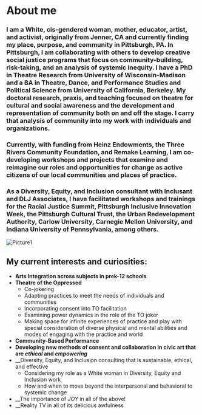# About me

###  I am a White, cis-gendered woman, mother, educator, artist, and activist, originally from Jenner, CA and currently finding my place, purpose, and community in Pittsburgh, PA. In Pittsburgh, I am collaborating with others to develop creative social justice programs that focus on community-building, risk-taking, and an analysis of systemic inequity. I have a PhD in Theatre Research from University of Wisconsin-Madison and a BA in Theatre, Dance, and Performance Studies and Political Science from University of California, Berkeley. My doctoral research, praxis, and teaching focused on theatre for cultural and social awareness and the development and representation of community both on and off the stage. I carry that analysis of community into my work with individuals and organizations. 

### Currently, with funding from Heinz Endowments, the Three Rivers Community Foundation, and Remake Learning, I am co-developing workshops and projects that examine and reimagine our roles and opportunities for change as active citizens of our local communities and places of practice. 

### As a Diversity, Equity, and Inclusion consultant with Inclusant and DLJ Associates, I have facilitated workshops and trainings for the Racial Justice Summit, Pittsburgh Inclusive Innovation Week, the Pittsburgh Cultural Trust, the Urban Redevelopment Authority, Carlow University, Carnegie Mellon University, and Indiana University of Pennsylvania, among others.

![Picture1](https://user-images.githubusercontent.com/7574748/112333627-28590000-8c91-11eb-8e71-46b465dbfdd9.png)

## My current interests and curiosities: 

* __Arts Integration across subjects in prek-12 schools__
* __Theatre of the Oppressed__
   * Co-jokering
   * Adapting practices to meet the needs of individuals and communities
   * Incorporating consent into TO facilitation
   * Examining power dynamics in the role of the TO joker
   * Making space for infinite experiences of practice and play with special consideration of diverse physical and mental abilities and modes of engaging with the practice and world    
* __Community-Based Performance__
* __Developing new methods of consent and collaboration in civic art that are *ethical* and *empowering*__
* __Diversity, Equity, and Inclusion consulting that is sustainable, ethical, and effective
   * Considering my role as a White woman in Diversity, Equity and Inclusion work
   * How and when to move beyond the interpersonal and behavioral to systemic change
* __The importance of *JOY* in all of the above!
* __Reality TV in all of its delicious awfulness
